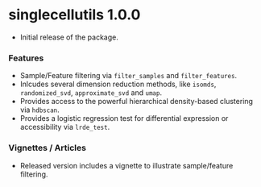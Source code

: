 # singlecellutils 1.0.0

* Initial release of the package.

### Features

- Sample/Feature filtering via `filter_samples` and `filter_features`.
- Inlcudes several dimension reduction methods, like `isomds`, `randomized_svd`, `approximate_svd` and `umap`.
- Provides access to the powerful hierarchical density-based clustering via `hdbscan`.
- Provides a logistic regression test for differential expression or accessibility via `lrde_test`.

### Vignettes / Articles

- Released version includes a vignette to illustrate sample/feature filtering.
